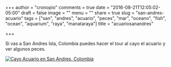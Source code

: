 +++
author = "cronopio"
comments = true
date = "2016-08-21T12:05:02-05:00"
draft = false
image = ""
menu = ""
share = true
slug = "san-andres-acuario"
tags = ["san", "andres", "acuario", "peces", "mar", "oceano", "fish", "ocean", "aquarium", "raya", "manataraya"]
title = "acuariosanandres"

+++

Si vas a San Andres Isla, Colombia puedes hacer el tour al cayo el acuario y ver algunos peces.

[![Cayo Acuario en San Andres, Colombia](http://img.youtube.com/vi/cA617vyr5FQ/0.jpg)](http://www.youtube.com/watch?v=cA617vyr5FQ)
